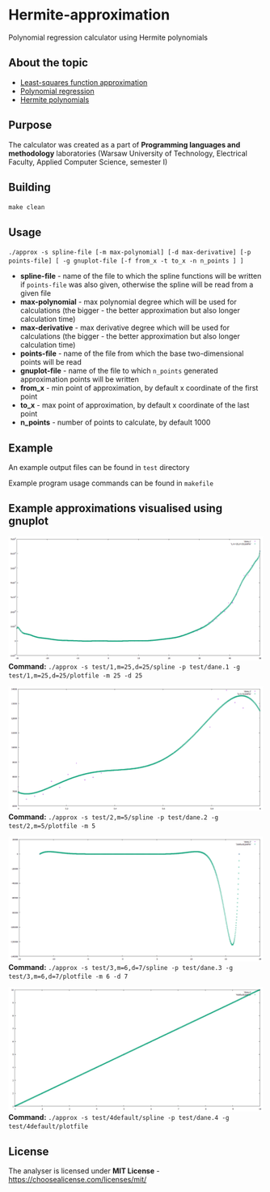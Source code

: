 # Hermite-approximation
Polynomial regression calculator using Hermite polynomials 

## About the topic
* [Least-squares function approximation](https://en.wikipedia.org/wiki/Least-squares_function_approximation)
* [Polynomial regression](https://en.wikipedia.org/wiki/Polynomial_regression)
* [Hermite polynomials](https://en.wikipedia.org/wiki/Hermite_polynomials)

## Purpose
The calculator was created as a part of **Programming languages and methodology** laboratories (Warsaw University of Technology, Electrical Faculty, Applied Computer Science, semester I)

## Building
`make clean`

## Usage
`./approx -s spline-file [-m max-polynomial] [-d max-derivative] [-p points-file] [ -g gnuplot-file [-f from_x -t to_x -n n_points ] ]`
* **spline-file** - name of the file to which the spline functions will be written if `points-file` was also given, otherwise the spline will be read from a given file
* **max-polynomial** - max polynomial degree which will be used for calculations (the bigger - the better approximation but also longer calculation time)
* **max-derivative** - max derivative degree which will be used for calculations (the bigger - the better approximation but also longer calculation time) 
* **points-file** - name of the file from which the base two-dimensional points will be read
* **gnuplot-file** - name of the file to which `n_points` generated approximation points will be written
* **from_x** - min point of approximation, by default x coordinate of the first point
* **to_x** - max point of approximation, by default x coordinate of the last point
* **n_points** - number of points to calculate, by default 1000

## Example
An example output files can be found in `test` directory

Example program usage commands can be found in `makefile`

## Example approximations visualised using gnuplot
![1,m=25,d=25](/gnuplot-examples/1,m=25,d=25.png)
**Command:** `./approx -s test/1,m=25,d=25/spline -p test/dane.1 -g test/1,m=25,d=25/plotfile -m 25 -d 25`


![2,m=5.png](/gnuplot-examples/2,m=5.png)
**Command:** `./approx -s test/2,m=5/spline -p test/dane.2 -g test/2,m=5/plotfile -m 5`


![3,m=6,d=7.png](/gnuplot-examples/3,m=6,d=7.png)
**Command:** `./approx -s test/3,m=6,d=7/spline -p test/dane.3 -g test/3,m=6,d=7/plotfile -m 6 -d 7`


![4default](/gnuplot-examples/4default.png)
**Command:** `./approx -s test/4default/spline -p test/dane.4 -g test/4default/plotfile`


## License
The analyser is licensed under **MIT License** - https://choosealicense.com/licenses/mit/
